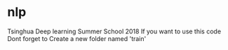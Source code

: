 # nlp
Tsinghua Deep learning Summer School 2018
If you want to use this code Dont forget to Create a new folder named 'train'
